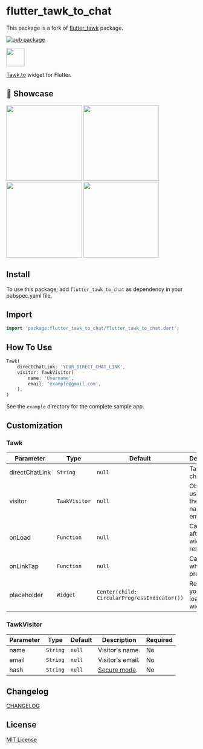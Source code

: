 # flutter_tawk_to_chat
This package is a fork of [flutter_tawk](https://github.com/ayoubamine/flutter_tawk) package.

[![pub package](https://img.shields.io/pub/v/flutter_tawk_to_chat.svg)](https://pub.dev/packages/flutter_tawk_to_chat)

<img src="https://i1.wp.com/www.tawk.to/wp-content/uploads/2020/04/tawk-sitelogo.png" width="48">

[Tawk.to](https://www.tawk.to) widget for Flutter.

## 🚀 Showcase

<p>
    <img src="https://raw.githubusercontent.com/ycy-0510/flutter_tawk_to/main/readme_resources/screenshot4.png" width="200" />
    <img src="https://raw.githubusercontent.com/ycy-0510/flutter_tawk_to/main/readme_resources/screenshot5.png" width="200" />
    <img src="https://raw.githubusercontent.com/ycy-0510/flutter_tawk_to/main/readme_resources/screenshot6.png" width="200" />
    <img src="https://raw.githubusercontent.com/ycy-0510/flutter_tawk_to/main/readme_resources/screenshot7.png" width="200" />
</p>

## Install

To use this package, add `flutter_tawk_to_chat` as dependency in your pubspec.yaml file.

## Import

```dart
import 'package:flutter_tawk_to_chat/flutter_tawk_to_chat.dart';
```

## How To Use

```dart
Tawk(
    directChatLink: 'YOUR_DIRECT_CHAT_LINK',
    visitor: TawkVisitor(
        name: 'Username',
        email: 'example@gmail.com',
    ),
)
```

See the `example` directory for the complete sample app.

## Customization

### Tawk

| Parameter      | Type          | Default                                      | Description                                    | Required |
| -------------- | ------------- | -------------------------------------------- | ---------------------------------------------- | -------- |
| directChatLink | `String`      | `null`                                       | Tawk direct chat link.                         | Yes      |
| visitor        | `TawkVisitor` | `null`                                       | Object used to set the visitor name and email. | No       |
| onLoad         | `Function`    | `null`                                       | Called right after the widget is rendered.     | No       |
| onLinkTap      | `Function`    | `null`                                       | Called when a link pressed.                    | No       |
| placeholder    | `Widget`      | `Center(child: CircularProgressIndicator())` | Render your own loading widget.                | No       |

### TawkVisitor

| Parameter | Type     | Default | Description                                                 | Required |
| --------- | -------- | ------- | ----------------------------------------------------------- | -------- |
| name      | `String` | `null`  | Visitor's name.                                             | No       |
| email     | `String` | `null`  | Visitor's email.                                            | No       |
| hash      | `String` | `null`  | [Secure mode](https://developer.tawk.to/jsapi/#SecureMode). | No       |


## Changelog

[CHANGELOG](./CHANGELOG.md)

## License

[MIT License](./LICENSE)
